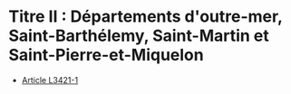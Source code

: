 # Titre II : Départements d'outre-mer, Saint-Barthélemy, Saint-Martin et Saint-Pierre-et-Miquelon 

* [Article L3421-1](./LEGIARTI000018201602.md)
